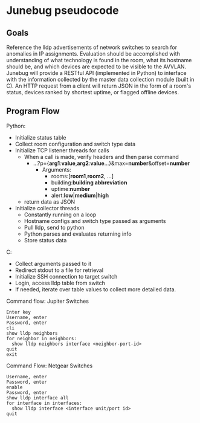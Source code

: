 # Junebug pseudocode #
## Goals ##
Reference the lldp advertisements of network switches to search for anomalies in IP assignments. Evaluation should be accomplished with understanding of what technology is found in the room, what its hostname should be, and which devices are expected to be visible to the AVVLAN. Junebug will provide a RESTful API (implemented in Python) to interface with the information collected by the master data collection module (built in C). An HTTP request from a client will return JSON in the form of a room's status, devices ranked by shortest uptime, or flagged offline devices.

## Program Flow ##
Python:
  - Initialize status table
  - Collect room configuration and switch type data
  - Initialize TCP listener threads for calls
    - When a call is made, verify headers and then parse command
      - ...?p={__arg1__:__value__,__arg2__:__value__...}&max=__number__&offset=__number__
        - Arguments:
          - rooms:[__room1__,__room2__, ...]
          - building:__building abbreviation__
          - uptime:__number__
          - alert:__low__|__medium__|__high__
    - return data as JSON
  - Initialize collector threads
    - Constantly running on a loop
    - Hostname configs and switch type passed as arguments
    - Pull lldp, send to python
    - Python parses and evaluates returning info
    - Store status data

C:
  - Collect arguments passed to it
  - Redirect stdout to a file for retrieval
  - Initialize SSH connection to target switch
  - Login, access lldp table from switch
  - If needed, iterate over table values to collect more detailed data.

Command flow: Jupiter Switches
```
Enter key
Username, enter
Password, enter
cli
show lldp neighbors
for neighbor in neighbors:
  show lldp neighbors interface <neighbor-port-id>
quit
exit
```

Command Flow: Netgear Switches
```
Username, enter
Password, enter
enable
Password, enter
show lldp interface all
for interface in interfaces:
  show lldp interface <interface unit/port id>
quit
```
